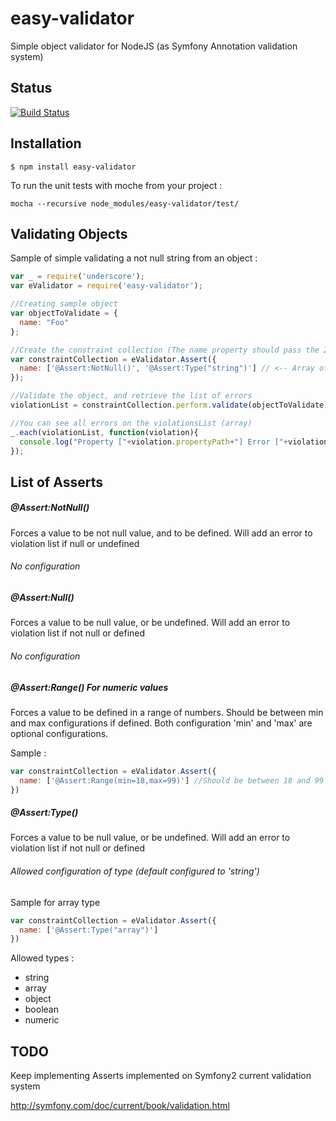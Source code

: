 easy-validator
==============

Simple object validator for NodeJS (as Symfony Annotation validation system)

Status
------

[![Build Status](https://travis-ci.org/urodoz/easy-validator.png?branch=master)](https://travis-ci.org/urodoz/easy-validator)

Installation
------------

```shell
$ npm install easy-validator
```

To run the unit tests with moche from your project :

```shell
mocha --recursive node_modules/easy-validator/test/
```

Validating Objects
------------------

Sample of simple validating a not null string from an object :

```javascript
var _ = require('underscore');
var eValidator = require('easy-validator');

//Creating sample object
var objectToValidate = {
  name: "Foo"
};

//Create the constraint collection (The name property should pass the 2 validations , NotNull and String type
var constraintCollection = eValidator.Assert({
  name: ['@Assert:NotNull()', '@Assert:Type("string")'] // <-- Array of asserts
});

//Validate the object, and retrieve the list of errors
violationList = constraintCollection.perform.validate(objectToValidate);

//You can see all errors on the violationsList (array)
_.each(violationList, function(violation){
  console.log("Property ["+violation.propertyPath+"] Error ["+violation.message+"]");
});
```

List of Asserts
---------------

##### @Assert:NotNull()

Forces a value to be not null value, and to be defined. Will add an error to violation list if null or undefined

###### No configuration

##### @Assert:Null()

Forces a value to be null value, or be undefined. Will add an error to violation list if not null or defined

###### No configuration

##### @Assert:Range() For numeric values

Forces a value to be defined in a range of numbers. Should be between min and max configurations if defined.
Both configuration 'min' and 'max' are optional configurations.

Sample :

```javascript
var constraintCollection = eValidator.Assert({
  name: ['@Assert:Range(min=18,max=99)'] //Should be between 18 and 99 the value to be matched
})
```

##### @Assert:Type()

Forces a value to be null value, or be undefined. Will add an error to violation list if not null or defined

###### Allowed configuration of type (default configured to 'string')

Sample for array type

```javascript
var constraintCollection = eValidator.Assert({
  name: ['@Assert:Type("array")']
})
```

Allowed types :

+ string
+ array
+ object
+ boolean
+ numeric

TODO
----

Keep implementing Asserts implemented on Symfony2 current validation system 

http://symfony.com/doc/current/book/validation.html

